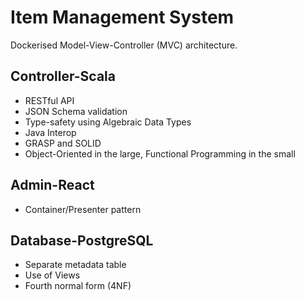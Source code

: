 # Item Management System

Dockerised Model-View-Controller (MVC) architecture.

## Controller-Scala

* RESTful API
* JSON Schema validation
* Type-safety using Algebraic Data Types
* Java Interop
* GRASP and SOLID
* Object-Oriented in the large, Functional Programming in the small

## Admin-React

* Container/Presenter pattern

## Database-PostgreSQL

* Separate metadata table
* Use of Views
* Fourth normal form (4NF)
